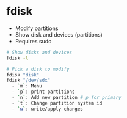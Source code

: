 # fdisk

- Modify partitions
- Show disk and devices (partitions)
- Requires sudo

```sh
# Show disks and devices
fdisk -l

# Pick a disk to modify
fdisk "disk"
fdisk "/dev/sdx"
  - `m`: Menu
  - `p`: print partitions
  - `n`: Add new partition # p for primary
  - `t`: Change partition system id
  - `w`: write/apply changes
```
